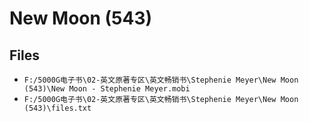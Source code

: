 # New Moon (543)

## Files

- `F:/5000G电子书\02-英文原著专区\英文畅销书\Stephenie Meyer\New Moon (543)\New Moon - Stephenie Meyer.mobi`
- `F:/5000G电子书\02-英文原著专区\英文畅销书\Stephenie Meyer\New Moon (543)\files.txt`
